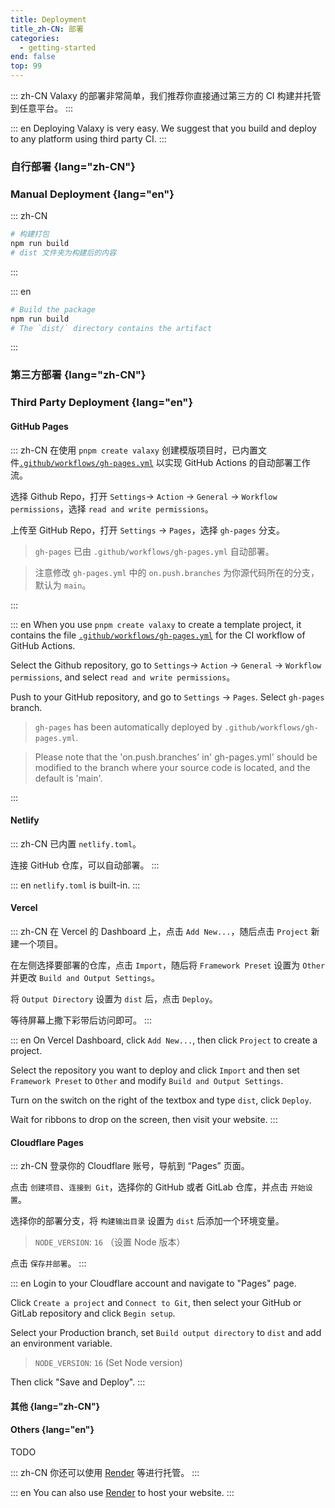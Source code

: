 ```yaml
---
title: Deployment
title_zh-CN: 部署
categories:
  - getting-started
end: false
top: 99
---
```


::: zh-CN
Valaxy 的部署非常简单，我们推荐你直接通过第三方的 CI 构建并托管到任意平台。
:::

::: en
Deploying Valaxy is very easy. We suggest that you build and deploy to any platform using third party CI.
:::

### 自行部署 {lang="zh-CN"}

### Manual Deployment {lang="en"}

::: zh-CN

```bash
# 构建打包
npm run build
# dist 文件夹为构建后的内容
```

:::

::: en

```bash
# Build the package
npm run build
# The `dist/` directory contains the artifact
```

:::

### 第三方部署 {lang="zh-CN"}

### Third Party Deployment {lang="en"}

#### GitHub Pages

::: zh-CN
在使用 `pnpm create valaxy` 创建模版项目时，已内置文件[`.github/workflows/gh-pages.yml`](https://github.com/YunYouJun/valaxy/blob/main/packages/create-valaxy/template-blog/.github/workflows/gh-pages.yml) 以实现 GitHub Actions 的自动部署工作流。


选择 Github Repo，打开 `Settings`-> `Action` -> `General` -> `Workflow permissions`，选择 `read and write permissions`。

上传至 GitHub Repo，打开 `Settings` -> `Pages`，选择 `gh-pages` 分支。

> `gh-pages` 已由 `.github/workflows/gh-pages.yml` 自动部署。


> 注意修改 `gh-pages.yml` 中的 `on.push.branches` 为你源代码所在的分支，默认为 `main`。

:::


::: en
When you use `pnpm create valaxy` to create a template project, it contains the file [`.github/workflows/gh-pages.yml`](https://github.com/YunYouJun/valaxy/blob/main/packages/create-valaxy/template-blog/.github/workflows/gh-pages.yml) for the CI workflow of GitHub Actions.


Select the Github repository, go to `Settings`-> `Action` -> `General` -> `Workflow permissions`, and select `read and write permissions`。

Push to your GitHub repository, and go to `Settings` -> `Pages`. Select `gh-pages` branch.

> `gh-pages` has been automatically deployed by `.github/workflows/gh-pages.yml`.

> Please note that the 'on.push.branches' in' gh-pages.yml' should be modified to the branch where your source code is located, and the default is 'main'.

:::

#### Netlify

::: zh-CN
已内置 `netlify.toml`。

连接 GitHub 仓库，可以自动部署。
:::

::: en
`netlify.toml` is built-in.
:::

#### Vercel

::: zh-CN
在 Vercel 的 Dashboard 上，点击 `Add New...`，随后点击 `Project` 新建一个项目。

在左侧选择要部署的仓库，点击 `Import`，随后将 `Framework Preset` 设置为 `Other` 并更改 `Build and Output Settings`。

将 `Output Directory` 设置为 `dist` 后，点击 `Deploy`。

等待屏幕上撒下彩带后访问即可。
:::

::: en
On Vercel Dashboard, click `Add New...`, then click `Project` to create a project.

Select the repository you want to deploy and click `Import` and then set `Framework Preset` to `Other` and modify `Build and Output Settings`.

Turn on the switch on the right of the textbox and type `dist`, click `Deploy`.

Wait for ribbons to drop on the screen, then visit your website.
:::

#### Cloudflare Pages

::: zh-CN
登录你的 Cloudflare 账号，导航到 “Pages” 页面。

点击 `创建项目`、`连接到 Git`，选择你的 GitHub 或者 GitLab 仓库，并点击 `开始设置`。

选择你的部署分支，将 `构建输出目录` 设置为 `dist` 后添加一个环境变量。

> `NODE_VERSION`: `16` （设置 Node 版本）

点击 `保存并部署`。
:::

::: en
Login to your Cloudflare account and navigate to "Pages" page.

Click `Create a project` and `Connect to Git`, then select your GitHub or GitLab repository and click `Begin setup`.

Select your Production branch, set `Build output directory` to `dist` and add an environment variable.

> `NODE_VERSION`: `16` (Set Node version)

Then click "Save and Deploy".
:::

#### 其他 {lang="zh-CN"}

#### Others {lang="en"}

TODO

::: zh-CN
你还可以使用 [Render](https://render.com/) 等进行托管。
:::

::: en
You can also use [Render](https://render.com/) to host your website.
:::
